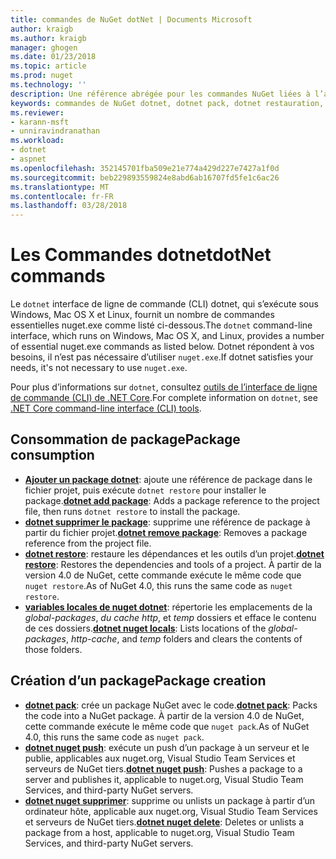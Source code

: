 ```yaml
---
title: commandes de NuGet dotNet | Documents Microsoft
author: kraigb
ms.author: kraigb
manager: ghogen
ms.date: 01/23/2018
ms.topic: article
ms.prod: nuget
ms.technology: ''
description: Une référence abrégée pour les commandes NuGet liées à l’aide de l’interface de ligne de commande dotnet.
keywords: commandes de NuGet dotnet, dotnet pack, dotnet restauration, variables locales de nuget dotnet, dotnet nuget push, dotnet nuget delete
ms.reviewer:
- karann-msft
- unniravindranathan
ms.workload:
- dotnet
- aspnet
ms.openlocfilehash: 352145701fba509e21e774a429d227e7427a1f0d
ms.sourcegitcommit: beb229893559824e8abd6ab16707fd5fe1c6ac26
ms.translationtype: MT
ms.contentlocale: fr-FR
ms.lasthandoff: 03/28/2018
---
```

# <a name="dotnet-commands"></a><span data-ttu-id="22089-104">Les Commandes dotnet</span><span class="sxs-lookup"><span data-stu-id="22089-104">dotNet commands</span></span>

<span data-ttu-id="22089-105">Le `dotnet` interface de ligne de commande (CLI) dotnet, qui s’exécute sous Windows, Mac OS X et Linux, fournit un nombre de commandes essentielles nuget.exe comme listé ci-dessous.</span><span class="sxs-lookup"><span data-stu-id="22089-105">The `dotnet` command-line interface, which runs on Windows, Mac OS X, and Linux, provides a number of essential nuget.exe commands as listed below.</span></span> <span data-ttu-id="22089-106">Dotnet répondent à vos besoins, il n’est pas nécessaire d’utiliser `nuget.exe`.</span><span class="sxs-lookup"><span data-stu-id="22089-106">If dotnet satisfies your needs, it's not necessary to use `nuget.exe`.</span></span>

<span data-ttu-id="22089-107">Pour plus d’informations sur `dotnet`, consultez [outils de l’interface de ligne de commande (CLI) de .NET Core](/dotnet/core/tools/?tabs=netcore2x).</span><span class="sxs-lookup"><span data-stu-id="22089-107">For complete information on `dotnet`, see [.NET Core command-line interface (CLI) tools](/dotnet/core/tools/?tabs=netcore2x).</span></span>

## <a name="package-consumption"></a><span data-ttu-id="22089-108">Consommation de package</span><span class="sxs-lookup"><span data-stu-id="22089-108">Package consumption</span></span>

- <span data-ttu-id="22089-109">[**Ajouter un package dotnet**](/dotnet/core/tools/dotnet-add-package): ajoute une référence de package dans le fichier projet, puis exécute `dotnet restore` pour installer le package.</span><span class="sxs-lookup"><span data-stu-id="22089-109">[**dotnet add package**](/dotnet/core/tools/dotnet-add-package): Adds a package reference to the project file, then runs `dotnet restore` to install the package.</span></span>
- <span data-ttu-id="22089-110">[**dotnet supprimer le package**](/dotnet/core/tools/dotnet-remove-package): supprime une référence de package à partir du fichier projet.</span><span class="sxs-lookup"><span data-stu-id="22089-110">[**dotnet remove package**](/dotnet/core/tools/dotnet-remove-package): Removes a package reference from the project file.</span></span>
- <span data-ttu-id="22089-111">[**dotnet restore**](/dotnet/core/tools/dotnet-restore?tabs=netcore2x): restaure les dépendances et les outils d’un projet.</span><span class="sxs-lookup"><span data-stu-id="22089-111">[**dotnet restore**](/dotnet/core/tools/dotnet-restore?tabs=netcore2x): Restores the dependencies and tools of a project.</span></span> <span data-ttu-id="22089-112">À partir de la version 4.0 de NuGet, cette commande exécute le même code que `nuget restore`.</span><span class="sxs-lookup"><span data-stu-id="22089-112">As of NuGet 4.0, this runs the same code as `nuget restore`.</span></span>
- <span data-ttu-id="22089-113">[**variables locales de nuget dotnet**](/dotnet/core/tools/dotnet-nuget-locals): répertorie les emplacements de la *global-packages*, *du cache http*, et *temp* dossiers et efface le contenu de ces dossiers.</span><span class="sxs-lookup"><span data-stu-id="22089-113">[**dotnet nuget locals**](/dotnet/core/tools/dotnet-nuget-locals): Lists locations of the *global-packages*, *http-cache*, and *temp* folders and clears the contents of those folders.</span></span>

## <a name="package-creation"></a><span data-ttu-id="22089-114">Création d’un package</span><span class="sxs-lookup"><span data-stu-id="22089-114">Package creation</span></span>

- <span data-ttu-id="22089-115">[**dotnet pack**](/dotnet/core/tools/dotnet-pack?tabs=netcore2x): crée un package NuGet avec le code.</span><span class="sxs-lookup"><span data-stu-id="22089-115">[**dotnet pack**](/dotnet/core/tools/dotnet-pack?tabs=netcore2x): Packs the code into a NuGet package.</span></span> <span data-ttu-id="22089-116">À partir de la version 4.0 de NuGet, cette commande exécute le même code que `nuget pack`.</span><span class="sxs-lookup"><span data-stu-id="22089-116">As of NuGet 4.0, this runs the same code as `nuget pack`.</span></span>
- <span data-ttu-id="22089-117">[**dotnet nuget push**](/dotnet/core/tools/dotnet-nuget-push): exécute un push d’un package à un serveur et le publie, applicables aux nuget.org, Visual Studio Team Services et serveurs de NuGet tiers.</span><span class="sxs-lookup"><span data-stu-id="22089-117">[**dotnet nuget push**](/dotnet/core/tools/dotnet-nuget-push): Pushes a package to a server and publishes it, applicable to nuget.org, Visual Studio Team Services, and third-party NuGet servers.</span></span>
- <span data-ttu-id="22089-118">[**dotnet nuget supprimer**](/dotnet/core/tools/dotnet-nuget-delete): supprime ou unlists un package à partir d’un ordinateur hôte, applicable aux nuget.org, Visual Studio Team Services et serveurs de NuGet tiers.</span><span class="sxs-lookup"><span data-stu-id="22089-118">[**dotnet nuget delete**](/dotnet/core/tools/dotnet-nuget-delete): Deletes or unlists a package from a host, applicable to nuget.org, Visual Studio Team Services, and third-party NuGet servers.</span></span>
